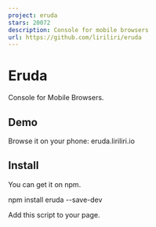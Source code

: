 ```yaml
---
project: eruda
stars: 20072
description: Console for mobile browsers
url: https://github.com/liriliri/eruda
---
```


Eruda
=====

Console for Mobile Browsers.

Demo
----

Browse it on your phone: eruda.liriliri.io

Install
-------

You can get it on npm.

npm install eruda --save-dev

Add this script to your page.

<script src\="node\_modules/eruda/eruda.js"\></script\>
<script\>eruda.init();</script\>

It's also available on jsDelivr and cdnjs.

<script src\="https://cdn.jsdelivr.net/npm/eruda"\></script\>
<script\>eruda.init();</script\>

For more detailed usage instructions, please read the documentation at eruda.liriliri.io!

Related Projects
----------------

-   eruda-android: Simple webview with eruda loaded automatically.
-   chii: Remote debugging tool.
-   chobitsu: Chrome devtools protocol JavaScript implementation.
-   licia: Utility library used by eruda.
-   luna: UI components used by eruda.
-   vivy: Icon image generation.

Third Party
-----------

-   eruda-pixel: UI pixel restoration tool.
-   eruda-webpack-plugin: Eruda webpack plugin.
-   eruda-vue-devtools: Eruda Vue-devtools plugin.

Backers
-------

Contribution
------------

Read Contributing Guide for development setup instructions.
